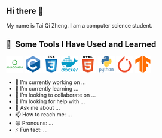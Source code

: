 ## Hi there 👋

My name is Tai Qi Zheng. I am a computer science student.

<h2> 🚀 &nbsp;Some Tools I Have Used and Learned</h2>
<p align="left">
  <img src="Icon/anaconda-original-wordmark.svg" width="45" height="45"/>
  <img src="Icon/c-original.svg" width="45" height="45"/>
  <img src="Icon/css3-original-wordmark.svg" width="45" height="45"/>
  <img src="Icon/docker-plain-wordmark.svg" width="45" height="45"/>
  <img src="Icon/html5-original-wordmark.svg" width="45" height="45"/>
  <img src="Icon/python-original-wordmark.svg" width="45" height="45"/>
  <img src="Icon/pytorch-original.svg" width="45" height="45"/>
  <img src="Icon/tensorflow-original.svg" width="45" height="45"/>
  <!--<img src="" width="45" height="45"/>-->
</p>

- 🔭 I’m currently working on ...
- 🌱 I’m currently learning ...
- 👯 I’m looking to collaborate on ...
- 🤔 I’m looking for help with ...
- 💬 Ask me about ...
- 📫 How to reach me: ...
- 😄 Pronouns: ...
- ⚡ Fun fact: ...
<!--
**QZTAI/QZTAI** is a ✨ _special_ ✨ repository because its `README.md` (this file) appears on your GitHub profile.

Here are some ideas to get you started:

- 🔭 I’m currently working on ...
- 🌱 I’m currently learning ...
- 👯 I’m looking to collaborate on ...
- 🤔 I’m looking for help with ...
- 💬 Ask me about ...
- 📫 How to reach me: ...
- 😄 Pronouns: ...
- ⚡ Fun fact: ...
-->
